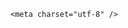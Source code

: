 <!DOCTYPE html>
<html lang="zh-CN">

<head>
    
<title>儿童零食都暗藏哪些“心机”？有哪些父母以为很健康的零食其实只是噱头？_腾讯新闻</title>
<meta name="keywords" content="健康零食,零食,美食,果蔬脆片,肉松,乳酸菌饮料,益生菌,孩子,添加剂">
<meta name="description" content="图片来源@视觉中国文 | 向善财经“这两年资本市场冷清不少，有大环境因素，但根本原因是好的赛道越来越少了。”一位投资人感叹道。我问他什么样的赛道才算是好赛道，他的回答概括起来就三个字：“成长性”。如果以这个标准来看，当下的存量市场环境中的确很难发现成长性较强的赛道，但如果把目光聚焦的细分领域，虽然整体规...">
<meta name="author" content="腾讯网">
<meta name="copyright" content="Copyright 1998 - 2025 Tencent. All Rights Reserved">
<meta property="og:type" content="news" />

<meta property="og:title" content="儿童零食都暗藏哪些“心机”？有哪些父母以为很健康的零食其实只是噱头？_腾讯新闻" />
<meta property="og:description" content="图片来源@视觉中国文 | 向善财经“这两年资本市场冷清不少，有大环境因素，但根本原因是好的赛道越来越少了。”一位投资人感叹道。我问他什么样的赛道才算是好赛道，他的回答概括起来就三个字：“成长性”。如果以这个标准来看，当下的存量市场环境中的确很难发现成长性较强的赛道，但如果把目光聚焦的细分领域，虽然整体规..." />
<meta property="og:url" content="https://news.qq.com/rain/a/20250529Q0320O00" />
<meta property="og:image" content="https://inews.gtimg.com/om_ls/OKawXDxeAMscbhKfbBGyhBGVUVcSXsyokT5goSBN7FAj8AA_640330/0" />
<meta property="article:author" content="" />
<meta property="article:published_time" content="2025-05-29 13:09:51" />
<meta property="category" content="" />

    <meta charset="utf-8" />
<meta http-equiv="X-UA-Compatible" content="IE=Edge" />
<meta name="viewport" content="width=device-width, initial-scale=1, shrink-to-fit=no" />
<link rel="dns-prefetch" href="mat1.gtimg.com">
<link rel="dns-prefetch" href="i.news.qq.com">
<link rel="shortcut icon" href="https://mat1.gtimg.com/qqcdn/qqindex2021/favicon.ico">
<script nomodule="true" src="https://mat1.gtimg.com/qqcdn/qqindex2021/common-static/20240515201444/core3-37-1.min.js"></script>
<script>
  try {
    if (!window.IntersectionObserver) {
      var observerScript = document.createElement('script');
      observerScript.src = "https://mat1.gtimg.com/qqcdn/qqindex2021/common-static/20241024141058/intersection-observer-polyfill.js";
      document.head.appendChild(observerScript);
    }
  } catch (error) {}
</script>

<script>
  try {
    if (!Element.prototype.scrollTo) {
      var scrollScript = document.createElement('script');
      scrollScript.src = "https://mat1.gtimg.com/qqcdn/qqindex2021/common-static/20241025153001/scroll-behavior-polyfill.js";
      document.head.appendChild(scrollScript);
    }
  } catch (error) {}
</script>
<script>
  try {
    if ('scrollRestoration' in window.history) {
      window.history.scrollRestoration = 'manual';
    }
    window.isPcClient = Boolean(window.electron) && (
      window.navigator.userAgent.indexOf('pc-client') > 0 ||
      window.navigator.userAgent.indexOf('TencentNews') > 0
    );
  } catch {}
</script>
<script>
  try {
    if (window.isPcClient) {
      var bodyStyle = document.createElement('style');
      bodyStyle.innerText = 'body{ zoom: 0.95 }';
      document.head.appendChild(bodyStyle);
    }
  } catch {}
</script>
<script>
  window.DATA = {"title":"儿童零食都暗藏哪些“心机”？有哪些父母以为很健康的零食其实只是噱头？","iNewsRecommendLevel":1,"shareDesc":"当代育儿成了一场精准的“消费狙击战”，从“防近视台灯”到“补脑神器”，从69元一张的儿童面膜到百亿规模的集卡生意，商家早已将孩子捧成“吞金兽”，将家长的焦虑化作利润池。儿童的商品都有哪些套路？给孩子花钱怎么能少花冤枉钱？各种儿童生意模式都有哪些秘密？腾讯新闻热问策划《“收割”家长的N种姿势》，关注儿童消费赛道那些事儿。","time":"2025-05-29 10:19:07","extra_property":{"FeedbackDetailDisableInsert":0,"zanSkinType":""},"content_words_num":30,"copyright_share":"本文来自腾讯新闻客户端创作者，不代表腾讯新闻的观点和立场。","likeInfo":0,"news_update_time":1748513393,"questionInfo":{"abstract":"当代育儿成了一场精准的“消费狙击战”，从“防近视台灯”到“补脑神器”，从69元一张的儿童面膜到百亿规模的集卡生意，商家早已将孩子捧成“吞金兽”，将家长的焦虑化作利润池。儿童的商品都有哪些套路？给孩子花钱怎么能少花冤枉钱？各种儿童生意模式都有哪些秘密？腾讯新闻热问策划《“收割”家长的N种姿势》，关注儿童消费赛道那些事儿。","id":"20250529Q0320O00","longtitle":"儿童零食暗藏哪些“心机”？有哪些父母以为健康的零食只是噱头？","question_short_title":"儿童零食都暗藏哪些“心机”？有哪些父母以为很健康的零食其实只是噱头？","relate_extend_infos":[{"id":"20220507A0D3Q600","longtitle":"资方进场之后，儿童零食赛道是不是一个好赛道？","picShowType":"90092","thumbnails_qqnews":["http://inews.gtimg.com/newsapp_ls/0/14867902609_294195/0"],"title":"资方进场之后，儿童零食赛道是不是一个好赛道？","url":"https://view.inews.qq.com/a/20220507A0D3Q600","abstract":"图片来源@视觉中国文 | 向善财经“这两年资本市场冷清不少，有大环境因素，但根本原因是好的赛道越来越少了。”一位投资人感叹道。我问他什么样的赛道才算是好赛道，他的回答概括起来就三个字：“成长性”。如果以这个标准来看，当下的存量市场环境中的确很难发现成长性较强的赛道，但如果把目光聚焦的细分领域，虽然整体规...","articletype":"0"}],"thumbnails_qqnews":["https://inews.gtimg.com/om_ls/OxkCi_6PFCosGAuFw4P39fyj_eQTcjO8a-fS6iJNBMKu0AA_294195/0"],"title":"儿童零食都暗藏哪些“心机”？有哪些父母以为很健康的零食其实只是噱头？","url":"http://view.inews.qq.com/a/20250529Q0320O00"},"abstract":"当代育儿成了一场精准的“消费狙击战”，从“防近视台灯”到“补脑神器”，从69元一张的儿童面膜到百亿规模的集卡生意，商家早已将孩子捧成“吞金兽”，将家长的焦虑化作利润池。儿童的商品都有哪些套路？给孩子花钱怎么能少花冤枉钱？各种儿童生意模式都有哪些秘密？腾讯新闻热问策划《“收割”家长的N种姿势》，关注儿童消费赛道那些事儿。","all_long_pic":1,"atype":232,"shareImg":"https://inews.gtimg.com/om_ls/OxkCi_6PFCosGAuFw4P39fyj_eQTcjO8a-fS6iJNBMKu0AA_870492/0","final_declare":["个人观点，仅供参考"],"intro":"","surl":"https://view.inews.qq.com/a/20250529Q0320O00","FadCid":"","card":{"vip_type":"30012","vip_type_new":"30012","suid":"8QMc339d5IQeuTzY5QN3","chlid":"22983986","desc":"腾讯新闻问答课代表，结合当下热点新闻和网友热议，发现好问题，期待好回答。","vip_icon_night":"http://inews.gtimg.com/newsapp_ls/0/14876052067/0","icon":"https://inews.gtimg.com/om_ls/OPBO91JgEbYG-O62jC2hCRA_yoydsA8oEANb87pxgNxKgAA_200200/0","uin":"ecbe89d289b6198c7996f16538ebc224f9","update_frequency":"1970-01-01 08:00:00","chlname":"问答课代表","vip_icon":"http://inews.gtimg.com/newsapp_ls/0/14876051701/0","liveInfo":{},"cpLevel":2,"msgEntry":1,"vip_desc":"腾讯新闻问答课代表官方账号","vip_place":"left"},"disableDeclare":1,"answer_num":1,"article_category":"87","emojiSwitch":1,"safe_cntl":{"close_all_favorite":0,"close_all_rel":0,"close_global_news_sis":0,"close_share_pull":0,"close_all_emoticon_comment":0,"close_comment_dislike":0,"close_relate_thing":0,"emoticon_comment_mode":0,"close_all_ad":0},"copyright_wording_share":"免责声明","is_deleted":0,"relate_extend_infos":{"imgURLSmall":"http://inews.gtimg.com/newsapp_ls/0/14867902609_150120/0","longTitle":"资方进场之后，儿童零食赛道是不是一个好赛道？","title":"资方进场之后，儿童零食赛道是不是一个好赛道？","url":"http://view.inews.qq.com/a/20220507A0D3Q600","abstract":"图片来源@视觉中国文 | 向善财经“这两年资本市场冷清不少，有大环境因素，但根本原因是好的赛道越来越少了。”一位投资人感叹道。我问他什么样的赛道才算是好赛道，他的回答概括起来就三个字：“成长性”。如果以这个标准来看，当下的存量市场环境中的确很难发现成长性较强的赛道，但如果把目光聚焦的细分领域，虽然整体规...","id":"20220507A0D3Q600","imgURL":"http://inews.gtimg.com/newsapp_ls/0/14867902609_640330/0"},"url":"https://view.inews.qq.com/a/20250529Q0320O00","already_answer":false,"adInfo":{"openAdsPhotos":1,"openAdsText":1,"openRelatedNewsAd":1,"openAds":1,"openAdsComment":1},"categoryrray":{"category_id":"87","sub_category_id":"2015"},"channelEntryJumpType":1,"news_app_recommend_status":4,"question_id":"","ret":0,"self_declare":{"declare":"个人观点，仅供参考"},"emojiRelatedSwitch":1,"enableDiffusion":1,"forbidCommentUpDown":0,"commentid":"","content":null,"detail_entry":{"is_orignal":1,"orignal_entry":1},"id":"20250529Q0320O00","isSensitive":0,"ai_switch":true,"attribute":{},"closeCommentBanner":0,"remarks":"","cms_id":"20250529Q0320O00","articleId":"20250529Q048YY00","article_type":232,"tags":"","desc":"图片来源@视觉中国文 | 向善财经“这两年资本市场冷清不少，有大环境因素，但根本原因是好的赛道越来越少了。”一位投资人感叹道。我问他什么样的赛道才算是好赛道，他的回答概括起来就三个字：“成长性”。如果以这个标准来看，当下的存量市场环境中的确很难发现成长性较强的赛道，但如果把目光聚焦的细分领域，虽然整体规...","videoArr":[]};
</script>
<script>
  window.channelInfo = {"channelConfig":{"channelNav":[{"_auto_id":"1","active_alien_img":"","alien_img":"","channel_id":"news_news_home","is_local":"0","link":"https://www.qq.com","name_cn":"首页","name_en":"home"},{"_auto_id":"2","active_alien_img":"","alien_img":"","channel_id":"news_news_top","is_local":"0","link":"","name_cn":"要闻","name_en":"news"},{"_auto_id":"4","active_alien_img":"","alien_img":"","channel_id":"news_news_bj","is_local":"1","link":"","name_cn":"北京","name_en":"bj"},{"_auto_id":"5","active_alien_img":"","alien_img":"","channel_id":"news_news_finance","is_local":"0","link":"","name_cn":"财经","name_en":"finance"},{"_auto_id":"6","active_alien_img":"","alien_img":"","channel_id":"news_news_tech","is_local":"0","link":"","name_cn":"科技","name_en":"tech"},{"_auto_id":"7","active_alien_img":"","alien_img":"","channel_id":"tv","is_local":"0","link":"https://v.qq.com/channel/tv/?ptag=qqnews","name_cn":"电视剧","name_en":"tv"},{"_auto_id":"8","active_alien_img":"","alien_img":"","channel_id":"news_news_qa","is_local":"0","link":"","name_cn":"热问","name_en":"qa"},{"_auto_id":"9","active_alien_img":"","alien_img":"","channel_id":"news_news_ent","is_local":"0","link":"","name_cn":"娱乐","name_en":"ent"},{"_auto_id":"10","active_alien_img":"","alien_img":"","channel_id":"variety","is_local":"0","link":"https://v.qq.com/channel/variety/?ptag=qqnews","name_cn":"综艺","name_en":"variety"},{"_auto_id":"11","active_alien_img":"","alien_img":"","channel_id":"news_news_sports","is_local":"0","link":"","name_cn":"体育","name_en":"sports"},{"_auto_id":"13","active_alien_img":"","alien_img":"","channel_id":"news_news_nba","is_local":"0","link":"","name_cn":"NBA","name_en":"nba"},{"_auto_id":"14","active_alien_img":"","alien_img":"","channel_id":"news_news_world","is_local":"0","link":"","name_cn":"国际","name_en":"world"},{"_auto_id":"15","active_alien_img":"","alien_img":"","channel_id":"news_news_mil","is_local":"0","link":"","name_cn":"军事","name_en":"milite"},{"_auto_id":"16","active_alien_img":"","alien_img":"","channel_id":"news_news_auto","is_local":"0","link":"","name_cn":"汽车","name_en":"auto"},{"_auto_id":"17","active_alien_img":"","alien_img":"","channel_id":"news_news_house","is_local":"0","link":"","name_cn":"房产","name_en":"house"},{"_auto_id":"18","active_alien_img":"","alien_img":"","channel_id":"news_news_edu","is_local":"0","link":"","name_cn":"教育","name_en":"edu"},{"_auto_id":"19","active_alien_img":"","alien_img":"","channel_id":"news_news_antip","is_local":"0","link":"","name_cn":"健康","name_en":"health"},{"_auto_id":"20","active_alien_img":"","alien_img":"","channel_id":"news_news_video","is_local":"0","link":"","name_cn":"视频","name_en":"video"},{"_auto_id":"21","active_alien_img":"","alien_img":"","channel_id":"news_news_game","is_local":"0","link":"","name_cn":"游戏","name_en":"games"},{"_auto_id":"22","active_alien_img":"","alien_img":"","channel_id":"news_news_nchupin","is_local":"0","link":"","name_cn":"眼界","name_en":"chupin"},{"_auto_id":"24","active_alien_img":"","alien_img":"","channel_id":"news_news_football","is_local":"0","link":"","name_cn":"足球","name_en":"football"},{"_auto_id":"25","active_alien_img":"","alien_img":"","channel_id":"news_news_kepu","is_local":"0","link":"","name_cn":"科学","name_en":"kepu"},{"_auto_id":"26","active_alien_img":"","alien_img":"","channel_id":"news_news_digi","is_local":"0","link":"","name_cn":"数码","name_en":"digi"},{"_auto_id":"28","active_alien_img":"","alien_img":"","channel_id":"ymzx","is_local":"0","link":"https://gamer.qq.com/v2/cloudgame/game/96897?ichannel=txxwpc0Ftxxwpc1","name_cn":"元梦之星","name_en":"news_news_ymzx"},{"_auto_id":"31","active_alien_img":"","alien_img":"","channel_id":"movie","is_local":"0","link":"https://v.qq.com/channel/movie/?ptag=qqnews","name_cn":"电影","name_en":"movie"},{"_auto_id":"32","active_alien_img":"","alien_img":"","channel_id":"news_news_esport","is_local":"0","link":"","name_cn":"电竞","name_en":"esport"},{"_auto_id":"34","active_alien_img":"","alien_img":"","channel_id":"news_news_history","is_local":"0","link":"","name_cn":"历史","name_en":"history"},{"_auto_id":"35","active_alien_img":"","alien_img":"","channel_id":"news_news_baby","is_local":"0","link":"","name_cn":"育儿","name_en":"baby"},{"_auto_id":"36","active_alien_img":"","alien_img":"","channel_id":"hbjy","is_local":"0","link":"https://gp.qq.com/act/a20250421mnqlx/news.shtml","name_cn":"和平精英","name_en":"news_news_hbjy"},{"_auto_id":"37","active_alien_img":"","alien_img":"","channel_id":"cloud_gamer","is_local":"0","link":"https://gamer.qq.com/?ichannel=txxwpc0Ftxxwpc1","name_cn":"云游戏","name_en":"cloud_gamer"},{"_auto_id":"38","active_alien_img":"","alien_img":"","channel_id":"news_news_lic","is_local":"0","link":"","name_cn":"理财","name_en":"finance_licai"},{"_auto_id":"39","active_alien_img":"","alien_img":"","channel_id":"news_news_istock","is_local":"0","link":"","name_cn":"股票","name_en":"finance_stock"},{"_auto_id":"40","active_alien_img":"","alien_img":"","channel_id":"ren_min_shi_pin","is_local":"0","link":"https://news.qq.com/omn/author/8QMd3Hld74cbujbY?tab=om_video","name_cn":"人民视频","name_en":"ren_min_shi_pin"},{"_auto_id":"41","active_alien_img":"","alien_img":"","channel_id":"news_news_weather","is_local":"0","link":"https://tianqi.qq.com/index.htm","name_cn":"天气","name_en":"weather"}]}};
</script>
<script>
  window.articleConfig = {"rightConfig":[{"_auto_id":"1","category_key":"default","modules":"{\"moduleList\":[{\"title\":\"精选视频\",\"id\":\"video_album\",\"videoType\":\"tag\",\"videoId\":\"aUepxrtchGM=\"},{\"title\":\"下载条\",\"id\":\"download_banner\",\"isSticky\":1},{\"title\":\"热点榜\",\"id\":\"hot_rank_list\",\"isSticky\":1},{\"title\":\"广告推广\",\"id\":\"ssp_ad_module\",\"category\":\"ad_ssp\",\"loid\":\"109\",\"isSticky\":1}]}"}],"tonglanAdConfig":[],"bottomConfig":[],"videoAdConfig":[],"rightGameConfig":[]};
</script>
<script src="https://mat1.gtimg.com/www/js/emonitor/custom_ed041a23.js" charset="utf-8"></script>
<script>
  try {
    window.emonitorIns = emonitor.create({
      name: 'newsqq_quesionArticle',
      atta: {
        name: 'newsqq',
      },
      mode: '007',
    });
  } catch (err) {
    console.warn(err);
  }
</script>
<link href="https://mat1.gtimg.com/qqcdn/qqindex2021/common-static/hel/qqnews-pc-dc_20250526065055/static/css/qa.css" rel="stylesheet">

<script>window.__HEL_PRESET_META__={"qqnews-pc-components":{"app":{"id":1366,"name":"qqnews-pc-components","app_group_name":"qqnews-pc-components","proj_ver":{"map":{},"utime":0},"online_version":"qqnews-pc-components_20250515055747","build_version":"qqnews-pc-components_20250526064847","update_at":"2025-05-26T10:49:41.000Z","desc":"set by [init], from container [formal.pc.dc.sz101011] worker [2]"},"version":{"sub_app_name":"qqnews-pc-components","sub_app_version":"qqnews-pc-components_20250526064847","src_map":{"webDirPath":"https://mat1.gtimg.com/qqcdn/qqindex2021/common-static/hel/qqnews-pc-components_20250526064847","htmlIndexSrc":"https://mat1.gtimg.com/qqcdn/qqindex2021/common-static/hel/qqnews-pc-components_20250526064847/index.html","extractMode":"all","iframeSrc":"","chunkCssSrcList":["https://mat1.gtimg.com/qqcdn/qqindex2021/common-static/hel/qqnews-pc-components_20250526064847/static/css/index.css"],"chunkJsSrcList":["https://mat1.gtimg.com/qqcdn/qqindex2021/common-static/hel/qqnews-pc-components_20250526064847/static/js/index.js"],"staticCssSrcList":[],"staticJsSrcList":["https://mat1.gtimg.com/qqcdn/qqindex2021/static/20231212123233/react.production.min.js","https://mat1.gtimg.com/qqcdn/qqindex2021/static/20231212123233/react-dom.production.min.js","https://mat1.gtimg.com/qqcdn/qqindex2021/common-static/hel/hel-base-v16.js"],"relativeCssSrcList":[],"relativeJsSrcList":[],"privCssSrcList":[],"srvModSrcList":[],"srvModSrcIndex":"","headAssetList":[{"tag":"staticScript","append":false,"attrs":{"src":"https://mat1.gtimg.com/qqcdn/qqindex2021/static/20231212123233/react.production.min.js"}},{"tag":"staticScript","append":false,"attrs":{"src":"https://mat1.gtimg.com/qqcdn/qqindex2021/static/20231212123233/react-dom.production.min.js"}},{"tag":"staticScript","append":false,"attrs":{"src":"https://mat1.gtimg.com/qqcdn/qqindex2021/common-static/hel/hel-base-v16.js"}},{"tag":"script","append":true,"attrs":{"src":"https://mat1.gtimg.com/qqcdn/qqindex2021/common-static/hel/qqnews-pc-components_20250526064847/static/js/index.js","defer":""}},{"tag":"link","append":true,"attrs":{"href":"https://mat1.gtimg.com/qqcdn/qqindex2021/common-static/hel/qqnews-pc-components_20250526064847/static/css/index.css","rel":"stylesheet"}}],"bodyAssetList":[]},"update_at":"2025-05-26T10:49:40.000Z","create_at":"2025-05-26T10:49:40.000Z","_worker_id":"2","_is_backup":true}}}</script>
<script>window.__VIEW_PATH__="question.ejs";</script>
</head>

<body id="dc-question-body">
  <div id="root"></div>
    <iframe style="display: none;" src="https://i.news.qq.com/web_backend/getWebPacUid"></iframe>
<script src="https://mat1.gtimg.com/qqcdn/qqindex2021/common-static/20240805160928/react.production.min.js"></script>
<script src="https://mat1.gtimg.com/qqcdn/qqindex2021/common-static/20240805160928/react-dom.production.min.js"></script>
<script src="https://mat1.gtimg.com/qqcdn/qqindex2021/common-static/20241018171503/universal-report.min.js"></script>
<script defer type="text/javascript" src="https://mat1.gtimg.com/qqcdn/qqindex2021/libs/barrier/aria.js?appid=9327b8b06379d9d1728bbfbe2025ef9c" charset="utf-8"></script>
<script defer src="https://t.captcha.qq.com/TCaptcha.js"></script>
<script>document.cookie="hel_err=;path=/;";</script>
<script src="https://mat1.gtimg.com/qqcdn/qqindex2021/common-static/hel/hel-base-v16.js"></script>
<script src="https://mat1.gtimg.com/qqcdn/qqindex2021/common-static/hel/qqnews-pc-hel-entry_20250117174052/static/js/index.js"></script>
<link rel="preload" href="https://mat1.gtimg.com/qqcdn/qqindex2021/common-static/hel/qqnews-pc-dc_20250526065055/static/js/qa.js" as="script">
<link rel="preload" href="https://mat1.gtimg.com/qqcdn/qqindex2021/common-static/hel/qqnews-pc-components_20250526064847/static/js/index.js" as="script">
<script>window.loadProject("https://mat1.gtimg.com/qqcdn/qqindex2021/common-static/hel/qqnews-pc-dc_20250526065055/static/js/qa.js");</script>
<iframe id="videoFrame" style="display: none;" src="https://video.qq.com/cookie/sync_qqnews.html"></iframe>
</body>

</html>
